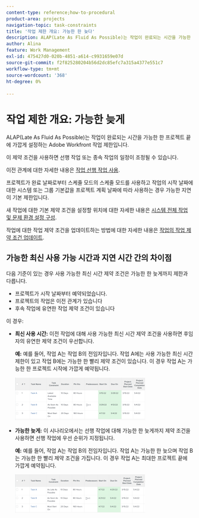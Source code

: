 ```yaml
---
content-type: reference;how-to-procedural
product-area: projects
navigation-topic: task-constraints
title: '작업 제한 개요: 가능한 한 늦다'
description: ALAP(Late As Fluid As Possible)는 작업이 완료되는 시간을 가능한 한 프로젝트 끝에 가깝게 설정하는 Adobe Workfront 작업 제한입니다.
author: Alina
feature: Work Management
exl-id: 475427d0-020b-4851-a614-c9931659e07d
source-git-commit: f2f825280204b56d2dc85efc7a315a4377e551c7
workflow-type: tm+mt
source-wordcount: '368'
ht-degree: 0%

---
```


# 작업 제한 개요: 가능한 늦게

ALAP(Late As Fluid As Possible)는 작업이 완료되는 시간을 가능한 한 프로젝트 끝에 가깝게 설정하는 Adobe Workfront 작업 제한입니다.

이 제약 조건을 사용하면 선행 작업 또는 종속 작업의 일정이 조정될 수 있습니다.

이전 관계에 대한 자세한 내용은 [작업 선행 작업 사용](../../../manage-work/tasks/use-prdcssrs/use-task-predecessors.md).

프로젝트가 완료 날짜로부터 스케줄 모드의 스케줄 모드를 사용하고 작업의 시작 날짜에 대한 시스템 또는 그룹 기본값을 프로젝트 계획 날짜에 따라 사용하는 경우 가능한 지연 이 기본 제한입니다.

새 작업에 대한 기본 제약 조건을 설정할 위치에 대한 자세한 내용은 [시스템 전체 작업 및 문제 환경 설정 구성](../../../administration-and-setup/set-up-workfront/configure-system-defaults/set-task-issue-preferences.md).

작업에 대한 작업 제약 조건을 업데이트하는 방법에 대한 자세한 내용은 [작업의 작업 제약 조건 업데이트](../../../manage-work/tasks/task-constraints/update-task-constraint-of-task.md).

<!--
<div data-mc-conditions="QuicksilverOrClassic.Draft mode">
<h2>Use the As Late As Possible Task Constraint</h2>
<p>(NOTE: replaced with new article linked above) </p>
<p>To update the Task Constraint to As Late As Possible:&nbsp;</p>
<ol>
<li value="1">Go to a task whose Task Constraint you want to update.</li>
<li value="2"> <p data-mc-conditions="QuicksilverOrClassic.Quicksilver">Click the <strong>More</strong> icon <img src="assets/qs-more-icon-on-an-object.png"> next to the task name, then click&nbsp;<strong>Edit</strong>.</p> </li>
<li value="3"> <p>In the&nbsp;<strong>Overview</strong>&nbsp;section, expand the&nbsp;<strong>Task Constraint</strong>&nbsp;drop-down menu.</p> </li>
<li value="4"> <p>Select&nbsp;<strong>As Late As Possible</strong>.</p> </li>
<li value="5">Click <strong>Save Changes</strong>.&nbsp;</li>
</ol>
</div>
-->

## 가능한 최신 사용 가능 시간과 지연 시간 간의 차이점

<!--
<p data-mc-conditions="QuicksilverOrClassic.Draft mode">(NOTE:&nbsp;[! This section is duplicated in "Latest Available Time"] - inserted a snippet for both articles (Alina)) </p>
-->

다음 기준이 있는 경우 사용 가능한 최신 시간 제약 조건은 가능한 한 늦게까지 제한과 다릅니다.

* 프로젝트가 시작 날짜부터 예약되었습니다.
* 프로젝트의 작업은 이전 관계가 있습니다
* 후속 작업에 유연한 작업 제약 조건이 있습니다

이 경우:

* **최신 사용 시간:** 이전 작업에 대해 사용 가능한 최신 시간 제약 조건을 사용하면 후임자의 유연한 제약 조건이 우선합니다.

   **예:** 예를 들어, 작업 A는 작업 B의 전임자입니다. 작업 A에는 사용 가능한 최신 시간 제한이 있고 작업 B에는 가능한 한 빨리 제약 조건이 있습니다. 이 경우 작업 A는 가능한 한 프로젝트 시작에 가깝게 예약됩니다.

   ![](assets/latest-available-time-task-constraint-in-task-list-350x116.png)

* **가능한 늦게:** 이 시나리오에서는 선행 작업에 대해 가능한 한 늦게까지 제약 조건을 사용하면 선행 작업에 우선 순위가 지정됩니다.

   **예:** 예를 들어, 작업 A는 작업 B의 전임자입니다. 작업 A는 가능한 한 늦으며 작업 B는 가능한 한 빨리 제약 조건을 가집니다. 이 경우 작업 A는 최대한 프로젝트 끝에 가깝게 예약됩니다.

   ![](assets/as-late-as-possible-task-constraint-in-task-list-350x104.png)

 

<!--
<div data-mc-conditions="QuicksilverOrClassic.Draft mode">
<p>(NOTE: this content was here before but it was wrong - according to this issue in Hub, per Dev, the correct functionality is in the snippet above: https://hub.workfront.com/task/6193c6910004bce9de07cda7757f3ce8/updates?email-source=subscribedCommunication) </p>
<p>The Latest&nbsp;Available Time constraint differs from the As Late&nbsp;As Possible constraint when the following criteria exist:</p>
<ul>
<li> The project is scheduled From Completion </li>
<li> Tasks in the project have a predecessor relationship </li>
<li> The predecessor task has a flexible task constraint </li>
</ul>
<p> In this situation: </p>
<ul>
<li> <p><strong>Latest Available Time:</strong> Using the Latest&nbsp;Available Time constraint on the successor task gives priority to flexible constraint of the predecessor.</p> <p>For example, Task A is a predecessor to Task B. Task B has the Latest&nbsp;Available Time constraint and Task A has the As Soon&nbsp;As Possible constraint. In this situation, the task is scheduled as close&nbsp;to the start&nbsp;of the project as possible.</p> </li>
<li> <p><strong>As Late As Possible:</strong> In this scenario, using the As Late&nbsp;As Possible constraint on the successor task gives the priority to the successor task.</p> <p>For example, Task A is a predecessor to Task B. Task B has the As Late&nbsp;As Possible&nbsp;constraint and Task A has the As Soon&nbsp;As Possible constraint. In this situation, the task is scheduled as close to the end&nbsp;of the project as possible.</p> </li>
</ul>
</div>
-->
